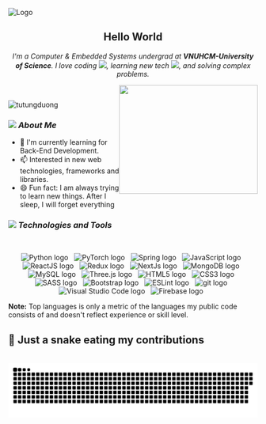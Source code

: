 ![Logo](https://github.com/tutungduong/tutungduong/assets/77218728/b21d9cf2-dc30-4693-8a3a-dfb299f62f19)
<h2 align="center">Hello World</h2>
<p align="center">
  <em>
    I'm a Computer & Embedded Systems undergrad at <b>VNUHCM-University of Science</b>. I love coding <img src="https://github.com/tutungduong/tutungduong/assets/77218728/a7f8af4d-5e13-461c-81ac-2c301e0494e9" width="30px">, learning new tech <img src="https://github.com/tutungduong/tutungduong/assets/77218728/67244652-6d18-4437-92b7-72e2ff2e9200" width="36px">, and solving complex problems.
  </em> 
</p>

 <img src="https://github.com/tutungduong/tutungduong/assets/77218728/a155ce1e-2e89-417f-96d3-f452b5873167" alt="">
 
  <img  align="right" width=280px height=220px  src="https://github.com/tutungduong/tutungduong/assets/77218728/7b123d40-7b2f-4957-839a-b0e17ba94d6c" />
<p align="left"> <img src="https://komarev.com/ghpvc/?username=tutungduong&color=0e75b6&style=flat&abbreviated=true" alt="tutungduong" /> </p>

<h3>
  <img src="https://github.com/tutungduong/tutungduong/assets/77218728/66958dda-627a-4410-86f0-93ac071548f7" width="30px"> 
  <em>About Me</em>
</h3>

- 🌱 I'm currently learning for Back-End Development.
- 📫 Interested in new web technologies, frameworks and libraries.
- 😄 Fun fact: I am always trying to learn new things. After I sleep, I will forget everything
<h3>
  <img src="https://github.com/tutungduong/tutungduong/assets/77218728/66958dda-627a-4410-86f0-93ac071548f7" width="30px"> 
  <em>Technologies and Tools</em>
</h3>

 <img src="https://github.com/tutungduong/tutungduong/assets/77218728/a155ce1e-2e89-417f-96d3-f452b5873167" alt="">
<!-- https://simpleicons.org/ -->
  <p align="center">
    <span><img src="https://img.shields.io/badge/Python-282C34?logo=python&logoColor=3776AB" alt="Python logo" title="Python" height="25" /></span>
&nbsp;
    <span><img src="https://img.shields.io/badge/Pytorch-282C34?logo=pytorch&logoColor=EE4C2C" alt="PyTorch logo" title="Pytorch" height="25" /></span>
&nbsp;
  <span><img src="https://img.shields.io/badge/Spring Boot-282C34?logo=spring&logoColor=6DB33F" alt="Spring logo" title="Spring" height="25" /></span>
&nbsp;
<span><img src="https://img.shields.io/badge/JavaScript-282C34?logo=javascript&logoColor=F7DF1E" alt="JavaScript logo" title="JavaScript" height="25" /></span>
&nbsp;
<span><img src="https://img.shields.io/badge/ReactJS-282C34?logo=react&logoColor=61DAFB" alt="ReactJS logo" title="ReactJS" height="25" /></span>
&nbsp;
<span><img src="https://img.shields.io/badge/Redux-282C34?logo=redux&logoColor=764ABC" alt="Redux logo" title="Redux" height="25" /></span>
&nbsp;
<span><img src="https://img.shields.io/badge/NextJs-282C34?logo=nextdotjs&logoColor=000000" alt="NextJs logo" title="NextJs" height="25" /></span>
&nbsp;
<span><img src="https://img.shields.io/badge/MongoDB-282C34?logo=mongodb&logoColor=47A248" alt="MongoDB logo" title="MongoDB" height="25" /></span>
&nbsp;
<span><img src="https://img.shields.io/badge/MySQL-282C34?logo=mysql&logoColor=4479A1" alt="MySQL logo" title="MySQL" height="25" /></span>
&nbsp;
<span><img src="https://img.shields.io/badge/Three.js-282C34?logo=three.js&logoColor=FFFFFF" alt="Three.js logo" title="Three.js" height="25" /></span>
&nbsp;
<span><img src="https://img.shields.io/badge/HTML5-282C34?logo=html5&logoColor=E34F26" alt="HTML5 logo" title="HTML5" height="25" /></span>
&nbsp;
<span><img src="https://img.shields.io/badge/CSS3-282C34?logo=css3&logoColor=1572B6" alt="CSS3 logo" title="CSS3" height="25" /></span>
&nbsp;
<span><img src="https://img.shields.io/badge/Sass-282C34?logo=sass&logoColor=CC6699" alt="SASS logo" title="SASS" height="25" /></span>
&nbsp;
<span><img src="https://img.shields.io/badge/Bootstrap-282C34?logo=bootstrap&logoColor=7952B3" alt="Bootstrap logo" title="Bootstrap" height="25" /></span>
&nbsp;
<span><img src="https://img.shields.io/badge/ESLint-282C34?logo=eslint&logoColor=4B32C3" alt="ESLint logo" title="ESLint" height="25" /></span>
&nbsp;
<span><img src="https://img.shields.io/badge/git-282C34?logo=git&logoColor=F05032" alt="git logo" title="git" height="25" /></span>
&nbsp;
<span><img src="https://img.shields.io/badge/VS%20Code-282C34?logo=visual-studio-code&logoColor=007ACC" alt="Visual Studio Code logo" title="Visual Studio Code" height="25" /></span>
&nbsp;
<span><img src="https://img.shields.io/badge/Firebase-282C34?logo=firebase&logoColor=FFCA28" alt="Firebase logo" title="Firebase" height="25" /></span>
&nbsp;

<b>Note:</b> Top languages is only a metric of the languages my public code consists of and doesn't reflect experience or skill level.

<h2> 🐍 Just a snake eating my contributions</h2>
 <img src="https://github.com/tutungduong/tutungduong/assets/77218728/a155ce1e-2e89-417f-96d3-f452b5873167" alt="">

<picture>
  <source media="(prefers-color-scheme: dark)" srcset="https://raw.githubusercontent.com/tutungduong/tutungduong/output/github-contribution-grid-snake-dark.svg">
  <source media="(prefers-color-scheme: light)" srcset="https://raw.githubusercontent.com/tutungduong/tutungduong/output/github-contribution-grid-snake.svg">
  <img alt="github contribution grid snake animation" src="https://raw.githubusercontent.com/tutungduong/tutungduong/output/github-contribution-grid-snake.svg">
</picture>